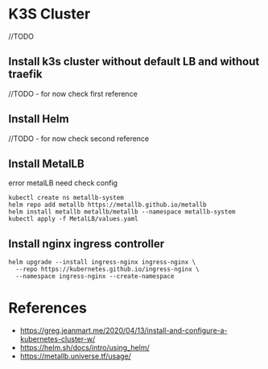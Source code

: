 # K3S Cluster
 //TODO
## Install k3s cluster without default LB and without traefik
//TODO - for now check first reference

## Install Helm
//TODO - for now check second reference

## Install MetalLB
error metalLB need check config
 ```
 kubectl create ns metallb-system
 helm repo add metallb https://metallb.github.io/metallb
 helm install metallb metallb/metallb --namespace metallb-system
 kubectl apply -f MetalLB/values.yaml 
 ```
## Install nginx ingress controller
```
helm upgrade --install ingress-nginx ingress-nginx \
  --repo https://kubernetes.github.io/ingress-nginx \
  --namespace ingress-nginx --create-namespace
```
# References
- https://greg.jeanmart.me/2020/04/13/install-and-configure-a-kubernetes-cluster-w/
- https://helm.sh/docs/intro/using_helm/
- https://metallb.universe.tf/usage/

